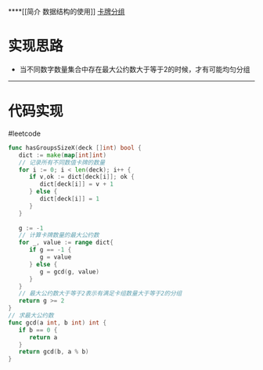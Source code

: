 ****[[简介 数据结构的使用]]
[卡牌分组](https://leetcode.cn/problems/x-of-a-kind-in-a-deck-of-cards/)
# 实现思路
- 当不同数字数量集合中存在最大公约数大于等于2的时候，才有可能均匀分组
---
# 代码实现
#leetcode 

```go
func hasGroupsSizeX(deck []int) bool {  
   dict := make(map[int]int)  
   // 记录所有不同数值卡牌的数量  
   for i := 0; i < len(deck); i++ {  
      if v,ok := dict[deck[i]]; ok {  
         dict[deck[i]] = v + 1  
      } else {  
         dict[deck[i]] = 1  
      }  
   }  
  
   g := -1  
   // 计算卡牌数量的最大公约数  
   for _, value := range dict{  
      if g == -1 {  
         g = value  
      } else {  
         g = gcd(g, value)  
      }  
   }  
   // 最大公约数大于等于2表示有满足卡组数量大于等于2的分组  
   return g >= 2  
}  
// 求最大公约数  
func gcd(a int, b int) int {  
   if b == 0 {  
      return a  
   }  
   return gcd(b, a % b)  
}
```